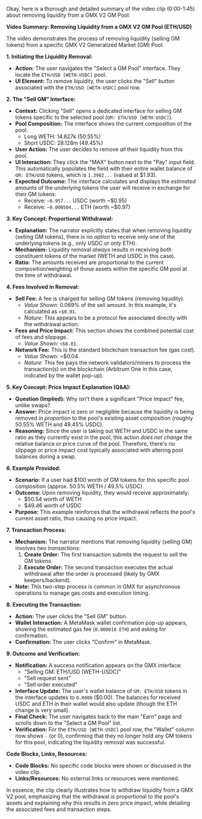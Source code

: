 Okay, here is a thorough and detailed summary of the video clip (0:00-1:45) about removing liquidity from a GMX V2 GM Pool:

**Video Summary: Removing Liquidity from a GMX V2 GM Pool (ETH/USD)**

The video demonstrates the process of removing liquidity (selling GM tokens) from a specific GMX V2 Generalized Market (GM) Pool.

**1. Initiating the Liquidity Removal:**

*   **Action:** The user navigates the "Select a GM Pool" interface. They locate the `ETH/USD [WETH-USDC]` pool.
*   **UI Element:** To remove liquidity, the user clicks the "Sell" button associated with the `ETH/USD [WETH-USDC]` pool row.

**2. The "Sell GM" Interface:**

*   **Context:** Clicking "Sell" opens a dedicated interface for selling GM tokens specific to the selected pool (`GM: ETH/USD [WETH-USDC]`).
*   **Pool Composition:** The interface shows the current composition of the pool:
    *   Long WETH: 14.827k (50.55%)
    *   Short USDC: 28.128m (49.45%)
*   **User Action:** The user decides to remove *all* their liquidity from this pool.
*   **UI Interaction:** They click the "MAX" button next to the "Pay" input field. This automatically populates the field with their entire wallet balance of `GM: ETH/USD` tokens, which is `1.3982...` (valued at $1.93).
*   **Expected Outcome:** The interface calculates and displays the *estimated* amounts of the underlying tokens the user will receive in exchange for their GM tokens:
    *   Receive: `~0.957...` USDC (worth ~$0.95)
    *   Receive: `~0.000504...` ETH (worth ~$0.97)

**3. Key Concept: Proportional Withdrawal:**

*   **Explanation:** The narrator explicitly states that when removing liquidity (selling GM tokens), there is *no option* to receive only one of the underlying tokens (e.g., only USDC or only ETH).
*   **Mechanism:** Liquidity removal *always* results in receiving *both* constituent tokens of the market (WETH and USDC in this case).
*   **Ratio:** The amounts received are proportional to the current composition/weighting of those assets within the specific GM pool at the time of withdrawal.

**4. Fees Involved in Removal:**

*   **Sell Fee:** A fee is charged for selling GM tokens (removing liquidity).
    *   *Value Shown:* 0.069% of the sell amount. In this example, it's calculated as `<$0.01`.
    *   *Nature:* This appears to be a protocol fee associated directly with the withdrawal action.
*   **Fees and Price Impact:** This section shows the combined potential cost of fees and slippage.
    *   *Value Shown:* `<$0.01`.
*   **Network Fee:** This is the standard blockchain transaction fee (gas cost).
    *   *Value Shown:* ~$0.04.
    *   *Nature:* This fee pays the network validators/miners to process the transaction(s) on the blockchain (Arbitrum One in this case, indicated by the wallet pop-up).

**5. Key Concept: Price Impact Explanation (Q&A):**

*   **Question (Implied):** Why isn't there a significant "Price Impact" fee, unlike swaps?
*   **Answer:** Price impact is zero or negligible because the liquidity is being removed *in proportion* to the pool's existing asset composition (roughly 50.55% WETH and 49.45% USDC).
*   **Reasoning:** Since the user is taking out WETH and USDC in the same ratio as they currently exist in the pool, this action *does not change* the relative balance or price curve of the pool. Therefore, there's no slippage or price impact cost typically associated with altering pool balances during a swap.

**6. Example Provided:**

*   **Scenario:** If a user had $100 worth of GM tokens for this specific pool composition (approx. 50.5% WETH / 49.5% USDC).
*   **Outcome:** Upon removing liquidity, they would receive approximately:
    *   $50.54 worth of WETH
    *   $49.46 worth of USDC
*   **Purpose:** This example reinforces that the withdrawal reflects the pool's current asset ratio, thus causing no price impact.

**7. Transaction Process:**

*   **Mechanism:** The narrator mentions that removing liquidity (selling GM) involves *two transactions*:
    1.  **Create Order:** The first transaction submits the request to sell the GM tokens.
    2.  **Execute Order:** The second transaction executes the actual withdrawal after the order is processed (likely by GMX keepers/backend).
*   **Note:** This two-step process is common in GMX for asynchronous operations to manage gas costs and execution timing.

**8. Executing the Transaction:**

*   **Action:** The user clicks the "Sell GM" button.
*   **Wallet Interaction:** A MetaMask wallet confirmation pop-up appears, showing the estimated gas fee (`0.000018 ETH`) and asking for confirmation.
*   **Confirmation:** The user clicks "Confirm" in MetaMask.

**9. Outcome and Verification:**

*   **Notification:** A success notification appears on the GMX interface:
    *   "Selling GM: ETH/USD [WETH-USDC]"
    *   "Sell request sent"
    *   "Sell order executed"
*   **Interface Update:** The user's wallet balance of `GM: ETH/USD` tokens in the interface updates to `0.0000` ($0.00). The balances for received USDC and ETH in their wallet would also update (though the ETH change is very small).
*   **Final Check:** The user navigates back to the main "Earn" page and scrolls down to the "Select a GM Pool" list.
*   **Verification:** For the `ETH/USD [WETH-USDC]` pool row, the "Wallet" column now shows `-` (or 0), confirming that they no longer hold any GM tokens for this pool, indicating the liquidity removal was successful.

**Code Blocks, Links, Resources:**

*   **Code Blocks:** No specific code blocks were shown or discussed in the video clip.
*   **Links/Resources:** No external links or resources were mentioned.

In essence, the clip clearly illustrates how to withdraw liquidity from a GMX V2 pool, emphasizing that the withdrawal is proportional to the pool's assets and explaining why this results in zero price impact, while detailing the associated fees and transaction steps.